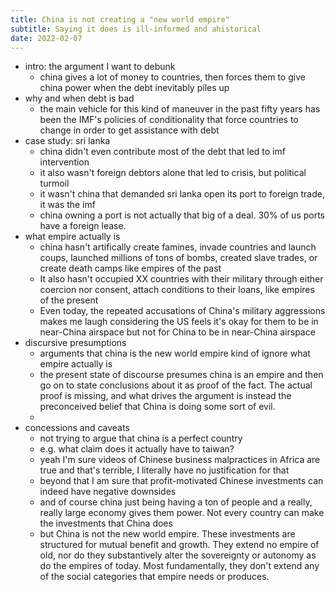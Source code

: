 ```yaml
---
title: China is not creating a "new world empire"
subtitle: Saying it does is ill-informed and ahistorical
date: 2022-02-07
---
```


- intro: the argument I want to debunk
  - china gives a lot of money to countries, then forces them
    to give china power when the debt inevitably piles up
- why and when debt is bad
  - the main vehicle for this kind of maneuver in the past
    fifty years has been the IMF's policies of conditionality
    that force countries to change in order to get assistance
    with debt
- case study: sri lanka
  - china didn't even contribute most of the debt that led to
    imf intervention
  - it also wasn't foreign debtors alone that led to crisis,
    but political turmoil
  - it wasn't china that demanded sri lanka open its port to
    foreign trade, it was the imf
  - china owning a port is not actually that big of a deal. 30%
    of us ports have a foreign lease.
- what empire actually is
  - china hasn't artifically create famines, invade countries
    and launch coups, launched millions of tons of bombs,
    created slave trades, or create death camps like empires of
    the past
  - It also hasn't occupied XX countries with their military
    through either coercion nor consent, attach conditions to
    their loans, like empires of the present
  - Even today, the repeated accusations of China's military
    aggressions makes me laugh considering the US feels it's
    okay for them to be in near-China airspace but not for
    China to be in near-China airspace
- discursive presumptions
  - arguments that china is the new world empire kind of ignore
    what empire actually is
  - the present state of discourse presumes china is an empire
    and then go on to state conclusions about it as proof of
    the fact. The actual proof is missing, and what drives the
    argument is instead the preconceived belief that China is
    doing some sort of evil.
  -
- concessions and caveats
  - not trying to argue that china is a perfect country
  - e.g. what claim does it actually have to taiwan?
  - yeah I'm sure videos of Chinese business malpractices in
    Africa are true and that's terrible, I literally have no
    justification for that
  - beyond that I am sure that profit-motivated Chinese
    investments can indeed have negative downsides
  - and of course china just being having a ton of people and a
    really, really large economy gives them power. Not every
    country can make the investments that China does
  - but China is not the new world empire. These investments
    are structured for mutual benefit and growth. They extend
    no empire of old, nor do they substantively alter the
    sovereignty or autonomy as do the empires of today. Most
    fundamentally, they don't extend any of the social
    categories that empire needs or produces.
